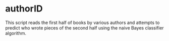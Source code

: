 # authorID
This script reads the first half of books by various authors and attempts to predict who wrote pieces of the second half using the naive Bayes classifier algorithm.
